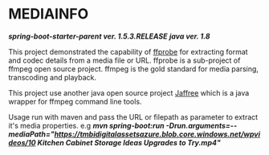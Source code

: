 # MEDIAINFO
***spring-boot-starter-parent ver. 1.5.3.RELEASE***
***java ver. 1.8***

This project demonstrated the capability of [ffprobe](https://www.ffmpeg.org/ffprobe.html) for extracting format and codec details from a media file or URL.
ffprobe is a sub-project of ffmpeg open source project. ffmpeg is the gold standard for media parsing, transcoding and playback.

This project use another java open source project [Jaffree](https://github.com/kokorin/Jaffree) which is a java wrapper for ffmpeg command line tools.

Usage
run with maven and pass the URL or filepath as parameter to extract it's media properties.
e.g ***mvn spring-boot:run -Drun.arguments=--mediaPath="https://tmbidigitalassetsazure.blob.core.windows.net/wpvideos/10 Kitchen Cabinet Storage Ideas Upgrades to Try.mp4"***

